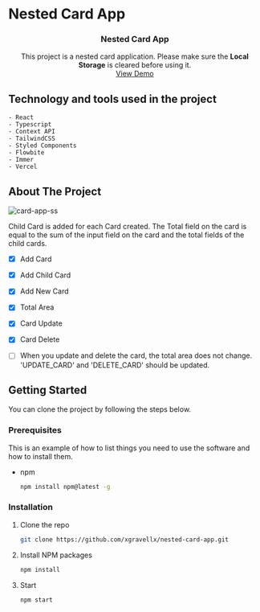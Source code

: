 # Nested Card App

<div align="center">
  <h3 align="center">Nested Card App</h3>
  <p align="center">
    This project is a nested card application.
    Please make sure the <strong>Local Storage</strong> is cleared before using it.
    <br />
    <a href="https://nested-card-app.vercel.app/" target='_blank'>View Demo</a>
  </p>
</div>

## Technology and tools used in the project

    - React
    - Typescript
    - Context API
    - TailwindCSS
    - Styled Components 
    - Flowbite
    - Immer
    - Vercel

## About The Project

![card-app-ss](https://user-images.githubusercontent.com/88984994/221144196-c8e2996c-07b1-49c7-b250-1fbcbbf55bd9.jpg)

Child Card is added for each Card created. The Total field on the card is equal to the sum of the input field on the card and the total fields of the child cards.

- [x] Add Card
- [x] Add Child Card
- [x] Add New Card 
- [x] Total Area
- [x] Card Update
- [x] Card Delete
- [ ] When you update and delete the card, the total area does not change. 'UPDATE_CARD' and 'DELETE_CARD' should be updated.


## Getting Started

You can clone the project by following the steps below. 

### Prerequisites

This is an example of how to list things you need to use the software and how to install them.
* npm
  ```sh
  npm install npm@latest -g
  ```

### Installation

1. Clone the repo
   ```sh
   git clone https://github.com/xgravellx/nested-card-app.git
   ```
2. Install NPM packages
   ```sh
   npm install
   ```
2. Start
   ```sh
   npm start
   ```
